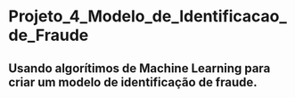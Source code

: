 # Projeto_4_Modelo_de_Identificacao_de_Fraude<br>
## Usando algorítimos de Machine Learning para criar um modelo de identificação de fraude. <br><br>
>
 
